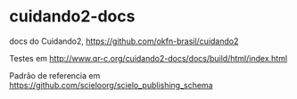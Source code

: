 # cuidando2-docs
docs do Cuidando2, https://github.com/okfn-brasil/cuidando2

Testes em 
http://www.qr-c.org/cuidando2-docs/docs/build/html/index.html

Padrão de referencia em https://github.com/scieloorg/scielo_publishing_schema
